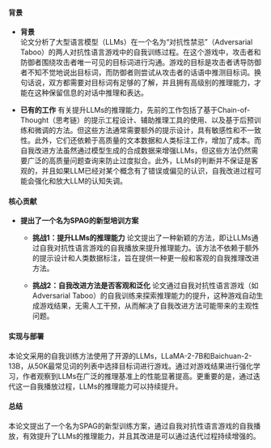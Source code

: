 #### 背景
- **背景**       
    论文分析了大型语言模型（LLMs）在一个名为“对抗性禁忌”（Adversarial Taboo）的两人对抗性语言游戏中的自我训练过程。在这个游戏中，攻击者和防御者围绕攻击者唯一可见的目标词进行沟通。游戏的目标是攻击者诱导防御者不知不觉地说出目标词，而防御者则尝试从攻击者的话语中推测目标词。换句话说，双方都需要对目标词有足够的了解，并且拥有高级别的推理能力，才能在这种保留信息的对话中推理和表达。

- **已有的工作**
    有关提升LLMs的推理能力，先前的工作包括了基于Chain-of-Thought（思考链）的提示工程设计、辅助推理工具的使用、以及基于后预训练和微调的方法。但这些方法通常需要额外的提示设计，具有敏感性和不一致性。此外，它们还依赖于高质量的文本数据和人类标注工作，增加了成本。而自我改进方法虽然通过模型生成的合成数据来增强LLMs，但这些方法仍然需要广泛的高质量问题查询来防止过度拟合。此外，LLMs的判断并不保证是客观的，并且如果LLM已经对某个概念有了错误或偏见的认识，自我改进过程可能会强化和放大LLM的认知失调。

#### 核心贡献
- **提出了一个名为SPAG的新型培训方案**
    - **挑战1：提升LLMs的推理能力**
        论文提出了一种新颖的方法，即让LLMs通过自我对抗性语言游戏的自我播放来提升推理能力。该方法不依赖于额外的提示设计和人类数据标注，旨在提供一种更一般和客观的自我推理改进方法。

    - **挑战2：自我改进方法是否客观和泛化**
        论文通过自我对抗性语言游戏（如Adversarial Taboo）的自我训练来探索推理能力的提升，这种游戏自动生成游戏结果，无需人工干预，从而解决了自我改进方法可能带来的主观性问题。

#### 实现与部署
本论文采用的自我训练方法使用了开源的LLMs，LLaMA-2-7B和Baichuan-2-13B，从50K最常见词的列表中选择目标词进行游戏。通过对游戏结果进行强化学习，作者观察到LLMs在广泛的推理基准上的性能显著提高。更重要的是，通过迭代这一自我播放过程，LLMs的推理能力可以持续提升。

#### 总结
本论文提出了一个名为SPAG的新型训练方案，通过自我对抗性语言游戏的自我播放，有效提升了LLMs的推理能力，并且其改进是可以通过迭代过程持续增强的。
